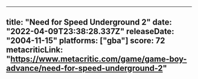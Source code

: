 
---
title: "Need for Speed Underground 2"
date: "2022-04-09T23:38:28.337Z"
releaseDate: "2004-11-15"
platforms: ["gba"]
score: 72
metacriticLink: "https://www.metacritic.com/game/game-boy-advance/need-for-speed-underground-2"
---
